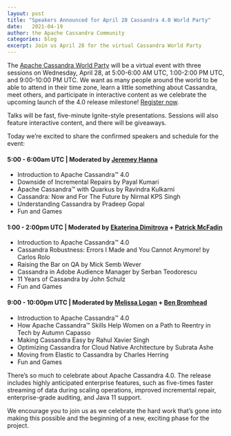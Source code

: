 ```yaml
---
layout: post
title: "Speakers Announced for April 28 Cassandra 4.0 World Party"
date:   2021-04-19
author: the Apache Cassandra Community
categories: blog
excerpt: Join us April 28 for the virtual Cassandra World Party
---
```



The [Apache Cassandra World Party](https://cassandra.apache.org/worldparty/) will be a virtual event with three sessions on Wednesday, April 28, at 5:00-6:00 AM UTC, 1:00-2:00 PM UTC, and 9:00-10:00 PM UTC. We want as many people around the world to be able to attend in their time zone, learn a little something about Cassandra, meet others, and participate in interactive content as we celebrate the upcoming launch of the 4.0 release milestone! [Register now]( https://hopin.com/events/apache-cassandra-4-0-world-party ).

Talks will be fast, five-minute Ignite-style presentations. Sessions will also feature interactive content, and there will be giveaways.

Today we’re excited to share the confirmed speakers and schedule for the event:

#### 5:00 - 6:00am UTC | Moderated by [Jeremey Hanna](https://github.com/jeromatron)

*   Introduction to Apache Cassandra™ 4.0
*   Downside of Incremental Repairs by Payal Kumari
*   Apache Cassandra™ with Quarkus by Ravindra Kulkarni
*   Cassandra: Now and For The Future by Nirmal KPS Singh
*   Understanding Cassandra by Pradeep Gopal
*   Fun and Games

#### 1:00 - 2:00pm UTC | Moderated by [Ekaterina Dimitrova](https://twitter.com/EkaterinaDimit9) + [Patrick McFadin](https://github.com/pmcfadin)

*   Introduction to Apache Cassandra™ 4.0
*   Cassandra Robustness: Errors I Made and You Cannot Anymore! by Carlos Rolo
*   Raising the Bar on QA by Mick Semb Wever
*   Cassandra in Adobe Audience Manager by Serban Teodorescu
*   11 Years of Cassandra by John Schulz
*   Fun and Games

#### 9:00 - 10:00pm UTC | Moderated by [Melissa Logan](https://twitter.com/Melissa_B2B) + [Ben Bromhead ](https://twitter.com/BenBromhead)

*   Introduction to Apache Cassandra™ 4.0
*   How Apache Cassandra™ Skills Help Women on a Path to Reentry in Tech by Autumn Capasso
*   Making Cassandra Easy by Rahul Xavier Singh
*   Optimizing Cassandra for Cloud Native Architecture by Subrata Ashe
*   Moving from Elastic to Cassandra by Charles Herring
*   Fun and Games

There’s so much to celebrate about Apache Cassandra 4.0. The release includes highly anticipated enterprise features, such as five-times faster streaming of data during scaling operations, improved incremental repair, enterprise-grade auditing, and Java 11 support.

We encourage you to join us as we celebrate the hard work that’s gone into making this possible and the beginning of a new, exciting phase for the project.
